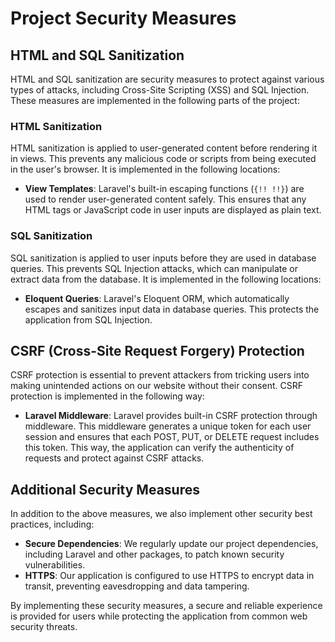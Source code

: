 # Project Security Measures

## HTML and SQL Sanitization
HTML and SQL sanitization are security measures to protect against various types of attacks, including Cross-Site Scripting (XSS) and SQL Injection. These measures are implemented in the following parts of the project:

### HTML Sanitization
HTML sanitization is applied to user-generated content before rendering it in views. This prevents any malicious code or scripts from being executed in the user's browser. It is implemented in the following locations:
- **View Templates**: Laravel's built-in escaping functions (`{!! !!}`) are used to render user-generated content safely. This ensures that any HTML tags or JavaScript code in user inputs are displayed as plain text.

### SQL Sanitization
SQL sanitization is applied to user inputs before they are used in database queries. This prevents SQL Injection attacks, which can manipulate or extract data from the database. It is implemented in the following locations:
- **Eloquent Queries**: Laravel's Eloquent ORM, which automatically escapes and sanitizes input data in database queries. This protects the application from SQL Injection.

## CSRF (Cross-Site Request Forgery) Protection
CSRF protection is essential to prevent attackers from tricking users into making unintended actions on our website without their consent. CSRF protection is implemented in the following way:
- **Laravel Middleware**: Laravel provides built-in CSRF protection through middleware. This middleware generates a unique token for each user session and ensures that each POST, PUT, or DELETE request includes this token. This way, the application can verify the authenticity of requests and protect against CSRF attacks.

## Additional Security Measures
In addition to the above measures, we also implement other security best practices, including:
- **Secure Dependencies**: We regularly update our project dependencies, including Laravel and other packages, to patch known security vulnerabilities.
- **HTTPS**: Our application is configured to use HTTPS to encrypt data in transit, preventing eavesdropping and data tampering.

By implementing these security measures, a secure and reliable experience is provided for users while protecting the application from common web security threats.


